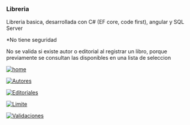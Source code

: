 <h3>Libreria</h3>
<p>Libreria basica, desarrollada con C# (EF core, code first), angular y SQL Server</p>
<p>*No tiene seguridad</p>
<p>No se valida si existe autor o editorial al registrar un libro, porque previamente se consultan las disponibles en una lista de seleccion</p>
<p><a href="https://ibb.co/4gSBzLK"><img src="https://i.ibb.co/YTdvmSP/home.png" alt="home" border="0"></a></p>
<p><a href="https://ibb.co/B2t3qdB"><img src="https://i.ibb.co/gZ39zHJ/Autores.png" alt="Autores" border="0"></a></p>
<p><a href="https://ibb.co/t2jdZbg"><img src="https://i.ibb.co/fN6c8Cf/Editoriales.png" alt="Editoriales" border="0"></a></p>
<p><a href="https://ibb.co/zHjtDj0"><img src="https://i.ibb.co/0V8zv8d/Limite.png" alt="Limite" border="0"></a></p>
<p><a href="https://ibb.co/N1Ltxnn"><img src="https://i.ibb.co/XyzjXkk/Validaciones.png" alt="Validaciones" border="0"></a></p>
